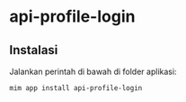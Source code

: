 # api-profile-login

## Instalasi

Jalankan perintah di bawah di folder aplikasi:

```
mim app install api-profile-login
```
